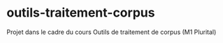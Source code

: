 # outils-traitement-corpus
Projet dans le cadre du cours Outils de traitement de corpus (M1 Plurital)
